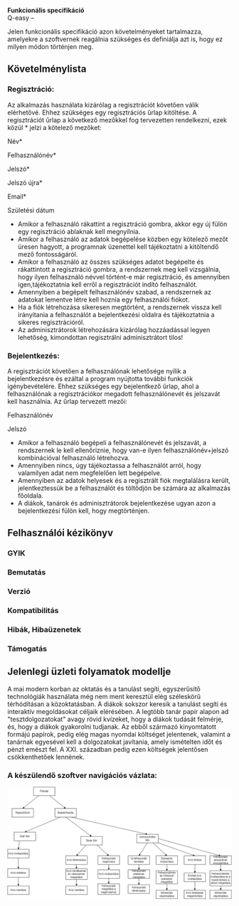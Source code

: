 <b>Funkcionális specifikáció</b>
<br />
Q-easy – <p></p>

Jelen funkcionális specifikáció azon követelményeket tartalmazza, amelyekre
a szoftvernek reagálnia szükséges és definiálja azt is, hogy ez milyen
módon történjen meg.

<h2>Követelménylista</h2>
<h3><b>Regisztráció:</b></h3>
Az alkalmazás használata kizárólag a regisztrációt követően válik elérhetővé.
Ehhez szükséges egy regisztrációs űrlap kitöltése. A regisztrációt űrlap
a következő mezőkkel fog tervezetten rendelkezni, ezek közül * jelzi a kötelező
mezőket:

Név*

Felhasználónév*

Jelszó*

Jelszó újra*

Email*

Születési dátum

* Amikor a felhasználó rákattint a regisztráció gombra, akkor egy új fülön
egy regisztráció ablaknak kell megnyílnia.
* Amikor a felhasználó az adatok begépelése közben egy kötelező mezőt üresen
hagyott, a programnak üzenettel kell tájékoztatni a kitöltendő mező fontosságáról.
* Amikor a felhasználó az összes szükséges adatot begépelte és rákattintott a
regisztráció gombra, a rendszernek meg kell vizsgálnia, hogy ilyen felhasználó
névvel történt-e már regisztráció, és amennyiben igen,tájékoztatnia kell erről
a regisztrációt indító felhasználót.
* Amennyiben a begépelt felhasználónév szabad, a rendszernek az adatokat lementve
létre kell hoznia egy felhasználói fiókot.
* Ha a fiók létrehozása sikeresen megtörtént, a rendszernek vissza kell irányítania
a felhasználót a bejelentkezési oldalra és tájékoztatnia a sikeres regisztrációról.
* Az adminisztrátorok létrehozására kizárólag hozzáadással legyen lehetőség, kimondottan
regisztrálni adminisztrátort tilos!

<h3><b>Bejelentkezés:</b></h3>
A regisztrációt követően a felhasználónak lehetősége nyílik a bejelentkezésre
és ezáltal a program nyújtotta további funkciók igénybevételére. Ehhez szükséges
egy bejelentkező űrlap, ahol a felhasználónak a regisztrációkor megadott
felhasználónevét és jelszavát kell használnia. Az űrlap tervezett mezői:

Felhasználónév

Jelszó

* Amikor a felhasználó begépeli a felhasználónevét és jelszavát, a rendszernek
le kell ellenőriznie, hogy van-e ilyen felhasználónév+jelszó kombinációval
felhasználó létrehozva.
* Amennyiben nincs, úgy tájékoztassa a felhasználót arról, hogy valamilyen adat
nem megfelelően lett begépelve.
* Amennyiben az adatok helyesek és a regisztrált fiók megtalálásra került,
jelentkeztessük be a felhasználót és töltődjön be számára az alkalmazás főoldala.
* A diákok, tanárok és adminisztrátorok bejelentkezése ugyan azon a bejelentkezési
fülön kell, hogy megtörténjen.
<h2>Felhasználói kézikönyv</h2>

<h3><b>GYIK</b></h3>
<h3><b>Bemutatás</b></h3>
<h3><b>Verzió</b></h3>
<h3><b>Kompatibilitás</b></h3>
<h3><b>Hibák, Hibaüzenetek</b></h3>
<h3><b>Támogatás</b></h3>

<h2>Jelenlegi üzleti folyamatok modellje</h2>

A mai modern korban az oktatás és a tanulást segíti, egyszerűsítő technológiák használata
még nem ment keresztül elég széleskörű térhódításan a közoktatásban. A diákok sokszor keresik
a tanulást segíti és interaktív megoldásokat céljaik elérésében. A legtöbb tanár papír alapon
ad "tesztdolgozatokat" avagy rövid kvízeket, hogy a diákok tudását felmérje, és, hogy a diákok
gyakorolni tudjanak. Az ebből származó kinyomtatott formájú papírok, pedig elég magas nyomdai
költséget jelentenek, valamint a tanárnak egyesével kell a dolgozatokat javítania, amely ismételten
időt és pénzt emészt fel. A XXI. században pedig ezen költségek jelentősen csökkenthetőek lennének.


<h3><b>A készülendő szoftver navigációs vázlata:</b></h3>


![Navigációs vázlat](./Diagramms/navigacios_vazlat.png)